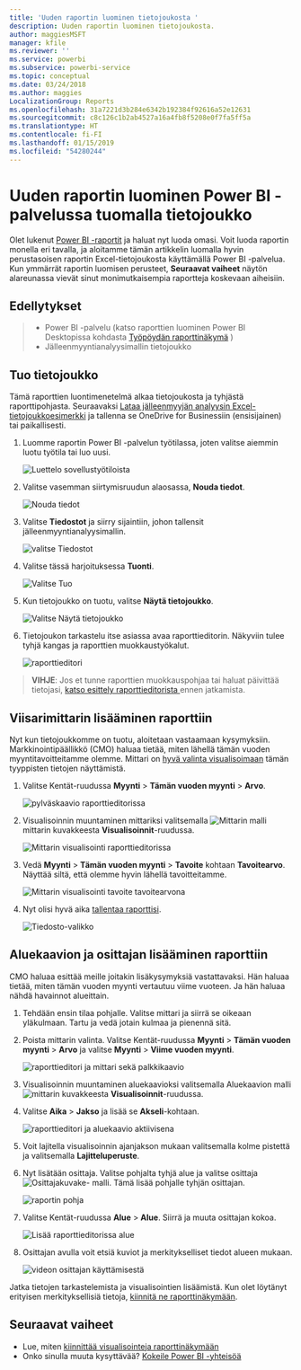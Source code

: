```yaml
---
title: 'Uuden raportin luominen tietojoukosta '
description: Uuden raportin luominen tietojoukosta.
author: maggiesMSFT
manager: kfile
ms.reviewer: ''
ms.service: powerbi
ms.subservice: powerbi-service
ms.topic: conceptual
ms.date: 03/24/2018
ms.author: maggies
LocalizationGroup: Reports
ms.openlocfilehash: 31a7221d3b284e6342b192384f92616a52e12631
ms.sourcegitcommit: c8c126c1b2ab4527a16a4fb8f5208e0f7fa5ff5a
ms.translationtype: HT
ms.contentlocale: fi-FI
ms.lasthandoff: 01/15/2019
ms.locfileid: "54280244"
---
```

# <a name="create-a-new-report-in-power-bi-service-by-importing-a-dataset"></a>Uuden raportin luominen Power BI -palvelussa tuomalla tietojoukko
Olet lukenut [Power BI -raportit](consumer/end-user-reports.md) ja haluat nyt luoda omasi. Voit luoda raportin monella eri tavalla, ja aloitamme tämän artikkelin luomalla hyvin perustasoisen raportin Excel-tietojoukosta käyttämällä Power BI -palvelua. Kun ymmärrät raportin luomisen perusteet, **Seuraavat vaiheet** näytön alareunassa vievät sinut monimutkaisempia raportteja koskevaan aiheisiin.  

## <a name="prerequisites"></a>Edellytykset
> - Power BI -palvelu (katso raporttien luominen Power BI Desktopissa kohdasta [Työpöydän raporttinäkymä](desktop-report-view.md) )  
> - Jälleenmyyntianalyysimallin tietojoukko

## <a name="import-the-dataset"></a>Tuo tietojoukko
Tämä raporttien luontimenetelmä alkaa tietojoukosta ja tyhjästä raporttipohjasta. Seuraavaksi [Lataa jälleenmyyjän analyysin Excel-tietojoukkoesimerkki](http://go.microsoft.com/fwlink/?LinkId=529778) ja tallenna se OneDrive for Businessiin (ensisijainen) tai paikallisesti.

1. Luomme raportin Power BI -palvelun työtilassa, joten valitse aiemmin luotu työtila tai luo uusi.
   
   ![Luettelo sovellustyötiloista](media/service-report-create-new/power-bi-workspaces2.png)
2. Valitse vasemman siirtymisruudun alaosassa, **Nouda tiedot**.
   
   ![Nouda tiedot](media/service-report-create-new/power-bi-get-data3.png)
3. Valitse **Tiedostot** ja siirry sijaintiin, johon tallensit jälleenmyyntianalyysimallin.
   
    ![valitse Tiedostot](media/service-report-create-new/power-bi-select-files.png)
4. Valitse tässä harjoituksessa **Tuonti**.
   
   ![Valitse Tuo](media/service-report-create-new/power-bi-import.png)
5. Kun tietojoukko on tuotu, valitse **Näytä tietojoukko**.
   
   ![Valitse Näytä tietojoukko](media/service-report-create-new/power-bi-view-dataset.png)
6. Tietojoukon tarkastelu itse asiassa avaa raporttieditorin.  Näkyviin tulee tyhjä kangas ja raporttien muokkaustyökalut.
   
   ![raporttieditori](media/service-report-create-new/power-bi-blank-report.png)

> **VIHJE**: Jos et tunne raporttien muokkauspohjaa tai haluat päivittää tietojasi, [katso esittely raporttieditorista ](service-the-report-editor-take-a-tour.md) ennen jatkamista.
> 
> 

## <a name="add-a-radial-gauge-to-the-report"></a>Viisarimittarin lisääminen raporttiin
Nyt kun tietojoukkomme on tuotu, aloitetaan vastaamaan kysymyksiin.  Markkinointipäällikkö (CMO) haluaa tietää, miten lähellä tämän vuoden myyntitavoitteitamme olemme. Mittari on [hyvä valinta visualisoimaan](visuals/power-bi-report-visualizations.md) tämän tyyppisten tietojen näyttämistä.

1. Valitse Kentät-ruudussa **Myynti**  >  **Tämän vuoden myynti** > **Arvo**.
   
    ![pylväskaavio raporttieditorissa](media/service-report-create-new/power-bi-report-step1.png)
2. Visualisoinnin muuntaminen mittariksi valitsemalla ![Mittarin malli](media/service-report-create-new/powerbi-gauge-icon.png) mittarin kuvakkeesta **Visualisoinnit**-ruudussa.
   
    ![Mittarin visualisointi raporttieditorissa](media/service-report-create-new/power-bi-report-step2.png)
3. Vedä **Myynti** > **Tämän vuoden myynti** > **Tavoite** kohtaan **Tavoitearvo**. Näyttää siltä, että olemme hyvin lähellä tavoitteitamme.
   
    ![Mittarin visualisointi tavoite tavoitearvona](media/service-report-create-new/power-bi-report-step3.png)
4. Nyt olisi hyvä aika [tallentaa raporttisi](service-report-save.md).
   
   ![Tiedosto-valikko](media/service-report-create-new/powerbi-save.png)

## <a name="add-an-area-chart-and-slicer-to-the-report"></a>Aluekaavion ja osittajan lisääminen raporttiin
CMO haluaa esittää meille joitakin lisäkysymyksiä vastattavaksi. Hän haluaa tietää, miten tämän vuoden myynti vertautuu viime vuoteen. Ja hän haluaa nähdä havainnot alueittain.

1. Tehdään ensin tilaa pohjalle. Valitse mittari ja siirrä se oikeaan yläkulmaan. Tartu ja vedä jotain kulmaa ja pienennä sitä.
2. Poista mittarin valinta. Valitse Kentät-ruudussa **Myynti** > **Tämän vuoden myynti** > **Arvo** ja valitse **Myynti**  >  **Viime vuoden myynti**.
   
    ![raporttieditori ja mittari sekä palkkikaavio](media/service-report-create-new/power-bi-report-step4.png)
3. Visualisoinnin muuntaminen aluekaavioksi valitsemalla Aluekaavion malli ![mittarin kuvakkeesta](media/service-report-create-new/power-bi-areachart-icon.png) **Visualisoinnit**-ruudussa.
4. Valitse **Aika**  >  **Jakso** ja lisää se **Akseli**-kohtaan.
   
    ![raporttieditori ja aluekaavio aktiivisena](media/service-report-create-new/power-bi-report-step5.png)
5. Voit lajitella visualisoinnin ajanjakson mukaan valitsemalla kolme pistettä ja valitsemalla **Lajitteluperuste**.
6. Nyt lisätään osittaja. Valitse pohjalta tyhjä alue ja valitse osittaja ![Osittajakuvake-](media/service-report-create-new/power-bi-slicer-icon.png)    malli. Tämä lisää pohjalle tyhjän osittajan.
   
    ![raportin pohja](media/service-report-create-new/power-bi-report-step6.png)    
7. Valitse Kentät-ruudussa **Alue** > **Alue**. Siirrä ja muuta osittajan kokoa.
   
    ![Lisää raporttieditorissa alue](media/service-report-create-new/power-bi-report-step7.png)  
8. Osittajan avulla voit etsiä kuviot ja merkitykselliset tiedot alueen mukaan.
   
   ![videon osittajan käyttämisestä](media/service-report-create-new/power-bi-slicer-video2.gif)  

Jatka tietojen tarkastelemista ja visualisointien lisäämistä. Kun olet löytänyt erityisen merkityksellisiä tietoja, [kiinnitä ne raporttinäkymään](service-dashboard-pin-tile-from-report.md).

## <a name="next-steps"></a>Seuraavat vaiheet

* Lue, miten [kiinnittää visualisointeja raporttinäkymään](service-dashboard-pin-tile-from-report.md)   
* Onko sinulla muuta kysyttävää? [Kokeile Power BI -yhteisöä](http://community.powerbi.com/)

